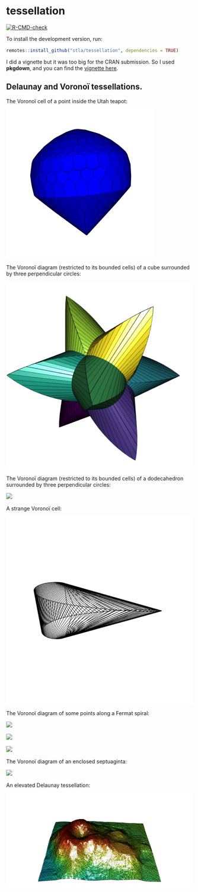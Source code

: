 # tessellation

<!-- badges: start -->
[![R-CMD-check](https://github.com/stla/tessellation/actions/workflows/R-CMD-check.yaml/badge.svg)](https://github.com/stla/tessellation/actions/workflows/R-CMD-check.yaml)
<!-- badges: end -->

To install the development version, run:

```r
remotes::install_github("stla/tessellation", dependencies = TRUE)
```

I did a vignette but it was too big for the CRAN submission. So I used 
**pkgdown**, and you can find the [vignette here](https://stla.github.io/tessellation/articles/the-tessellation-package.html).


## Delaunay and Voronoï tessellations.

The Voronoï cell of a point inside the Utah teapot:

![](https://raw.githubusercontent.com/stla/tessellation/main/inst/screenshots/UtahTeapot.png)

The Voronoï diagram (restricted to its bounded cells) of a cube surrounded by three perpendicular circles:

![](https://raw.githubusercontent.com/stla/tessellation/main/inst/screenshots/surroundedCube.png)

The Voronoï diagram (restricted to its bounded cells) of a dodecahedron surrounded by three perpendicular circles:

![](https://raw.githubusercontent.com/stla/tessellation/main/inst/screenshots/dodecahedron.gif)

A strange Voronoï cell:

![](https://raw.githubusercontent.com/stla/tessellation/main/inst/screenshots/strangeVoronoiCell.gif)

The Voronoï diagram of some points along a Fermat spiral:

![](https://raw.githubusercontent.com/stla/tessellation/main/inst/screenshots/VoronoiFermatSpiral.gif)

![](https://raw.githubusercontent.com/stla/tessellation/main/inst/screenshots/VoronoiFermatSpiral2.gif)

![](https://raw.githubusercontent.com/stla/tessellation/main/inst/screenshots/VoronoiFermatSpiral3.gif)

The Voronoï diagram of an enclosed septuaginta:

![](https://raw.githubusercontent.com/stla/tessellation/main/inst/screenshots/septuaginta.gif)


An elevated Delaunay tessellation:

![](https://raw.githubusercontent.com/stla/tessellation/main/inst/screenshots/volcano.png)
